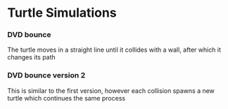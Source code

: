 # Turtle Simulations

### DVD bounce
  The turtle moves in a straight line until it collides with a wall, after which it changes its path

### DVD bounce version 2
  This is similar to the first version, however each collision spawns a new turtle which continues the same process
